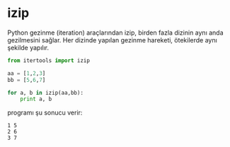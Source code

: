# izip

Python gezinme (iteration) araçlarından izip, birden fazla dizinin
aynı anda gezilmesini sağlar. Her dizinde yapılan gezinme hareketi,
ötekilerde aynı şekilde yapılır.

```python
from itertools import izip

aa = [1,2,3]
bb = [5,6,7]

for a, b in izip(aa,bb):
    print a, b
```

programı şu sonucu verir:

```
1 5
2 6
3 7
```



